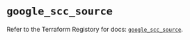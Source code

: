 # `google_scc_source`

Refer to the Terraform Registory for docs: [`google_scc_source`](https://registry.terraform.io/providers/hashicorp/google-beta/4.64.0/docs/resources/google_scc_source).
